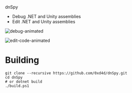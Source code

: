 dnSpy

- Debug .NET and Unity assemblies
- Edit .NET and Unity assemblies

![debug-animated](images/debug-animated.gif)

![edit-code-animated](images/edit-code-animated.gif)

# Building

```PS
git clone --recursive https://github.com/0xd4d/dnSpy.git
cd dnSpy
# or dotnet build
./build.ps1
```

